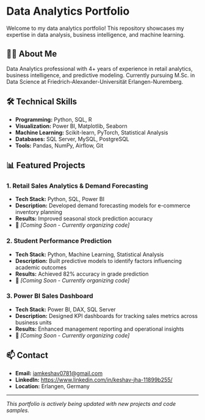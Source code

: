 # Data Analytics Portfolio

Welcome to my data analytics portfolio! This repository showcases my expertise in data analysis, business intelligence, and machine learning.

## 👨‍💻 About Me
Data Analytics professional with 4+ years of experience in retail analytics, business intelligence, and predictive modeling. Currently pursuing M.Sc. in Data Science at Friedrich-Alexander-Universität Erlangen-Nuremberg.

## 🛠️ Technical Skills
- **Programming:** Python, SQL, R
- **Visualization:** Power BI, Matplotlib, Seaborn
- **Machine Learning:** Scikit-learn, PyTorch, Statistical Analysis
- **Databases:** SQL Server, MySQL, PostgreSQL
- **Tools:** Pandas, NumPy, Airflow, Git

## 📊 Featured Projects

### 1. Retail Sales Analytics & Demand Forecasting
- **Tech Stack:** Python, SQL, Power BI
- **Description:** Developed demand forecasting models for e-commerce inventory planning
- **Results:** Improved seasonal stock prediction accuracy
- 📁 *[Coming Soon - Currently organizing code]*

### 2. Student Performance Prediction
- **Tech Stack:** Python, Machine Learning, Statistical Analysis
- **Description:** Built predictive models to identify factors influencing academic outcomes
- **Results:** Achieved 82% accuracy in grade prediction
- 📁 *[Coming Soon - Currently organizing code]*

### 3. Power BI Sales Dashboard
- **Tech Stack:** Power BI, DAX, SQL Server
- **Description:** Designed KPI dashboards for tracking sales metrics across business units
- **Results:** Enhanced management reporting and operational insights
- 📁 *[Coming Soon - Currently organizing code]*

## 📫 Contact
- **Email:** iamkeshav0781@gmail.com
- **LinkedIn:** https://www.linkedin.com/in/keshav-jha-11899b255/
- **Location:** Erlangen, Germany

---
*This portfolio is actively being updated with new projects and code samples.*
